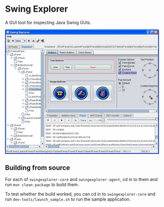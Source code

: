 Swing Explorer
======================

A GUI tool for inspecting Java Swing GUIs.

![Swing Explorer](docs/swing_explorer_swing_set.jpg)

##  Building from source

For each of `swingexplorer-core` and `swingexplorer-agent`, cd in to them and run `mvn clean package` to build them.

To test whether the build worked, you can cd in to `swingexplorer-core` and run `dev-tools/launch_sample.sh` to run the sample application.
